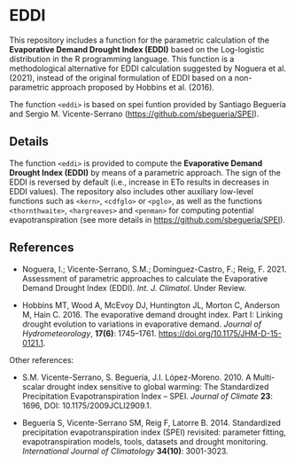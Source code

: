 # EDDI

This repository includes a function for the parametric calculation of the **Evaporative Demand Drought Index (EDDI)** based on the Log-logistic distribution in the R programming language. This function is a methodological alternative for EDDI calculation suggested by Noguera et al. (2021), instead of the original formulation of EDDI based on a non-parametric approach proposed by Hobbins et al. (2016).

The function `<eddi>` is based on spei funtion provided by Santiago Beguería and Sergio M. Vicente-Serrano 
(https://github.com/sbegueria/SPEI).


## Details

The function `<eddi>` is provided to compute the **Evaporative Demand Drought Index (EDDI)** by means of a parametric approach. The sign of the EDDI is reversed by default (i.e., increase in ETo results in decreases in EDDI values). The repository also includes other auxiliary low-level functions such as `<kern>`, `<cdfglo>` or `<pglo>`, as well as the functions `<thornthwaite>`, `<hargreaves>` and `<penman>` for computing potential evapotranspiration (see more details in https://github.com/sbegueria/SPEI).


## References

* Noguera, I.; Vicente-Serrano, S.M.; Domínguez-Castro, F.; Reig, F. 2021. Assessment of parametric approaches to calculate the Evaporative Demand 
Drought Index (EDDI). *Int. J. Climatol*. Under Review.

* Hobbins MT, Wood A, McEvoy DJ, Huntington JL, Morton C, Anderson M, Hain C. 2016. The evaporative demand drought index. Part I: Linking drought evolution to variations in evaporative demand. *Journal of Hydrometeorology*, **17(6)**: 1745–1761. https://doi.org/10.1175/JHM-D-15-0121.1.

Other references:

* S.M. Vicente-Serrano, S. Beguería, J.I. López-Moreno. 2010. A Multi-scalar drought index sensitive to global warming: The Standardized Precipitation Evapotranspiration Index – SPEI. *Journal of Climate* **23**: 1696, DOI: 10.1175/2009JCLI2909.1.

* Beguería S, Vicente-Serrano SM, Reig F, Latorre B. 2014. Standardized precipitation evapotranspiration index (SPEI) revisited: parameter fitting, evapotranspiration models, tools, datasets and drought monitoring. *International Journal of Climatology* **34(10)**: 3001-3023.

